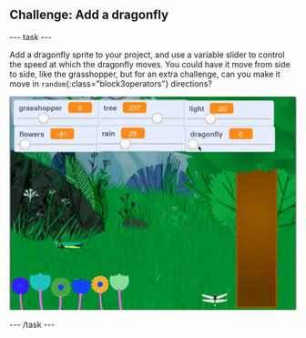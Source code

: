 ## Challenge: Add a dragonfly

--- task ---

Add a dragonfly sprite to your project, and use a variable slider to control the speed at which the dragonfly moves. You could have it move from side to side, like the grasshopper, but for an extra challenge, can you make it move in `random`{:class="block3operators"} directions?

![animated gif of forest with randomly moving butterfly](images/dragonfly.gif)

--- /task ---

